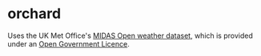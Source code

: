 # orchard

Uses the UK Met Office's [MIDAS Open weather dataset](https://catalogue.ceda.ac.uk/uuid/dbd451271eb04662beade68da43546e1), which is provided under an [Open Government Licence](https://www.nationalarchives.gov.uk/doc/open-government-licence/version/3/).
